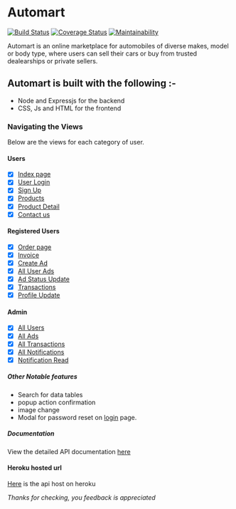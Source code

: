 # Automart
[![Build Status](https://travis-ci.com/tvpeter/automart.svg?branch=develop)](https://travis-ci.com/tvpeter/automart) [![Coverage Status](https://coveralls.io/repos/github/tvpeter/automart/badge.svg?branch=develop)](https://coveralls.io/github/tvpeter/automart?branch=develop&service=github) [![Maintainability](https://api.codeclimate.com/v1/badges/f44f0d79ee6af7ddd67b/maintainability)](https://codeclimate.com/github/tvpeter/automart/maintainability)


Automart is an online marketplace for automobiles of diverse makes, model or body type, where users can sell their cars or buy from trusted dealearships or private sellers.

## Automart is built with the following :-

- Node and Expressjs for the backend
- CSS, Js and HTML for the frontend

### Navigating the Views

Below are the views for each category of user.

#### Users

- [x] [Index page](https://tvpeter.github.io/automart/)
- [x] [User Login](https://tvpeter.github.io/automart/login.html)
- [x] [Sign Up](https://tvpeter.github.io/automart/signup.html)
- [x] [Products](https://tvpeter.github.io/automart/products.html)
- [x] [Product Detail](https://tvpeter.github.io/automart/details.html)
- [x] [Contact us](https://tvpeter.github.io/automart/contact.html)

#### Registered Users

- [x] [Order page](https://tvpeter.github.io/automart/order.html)
- [x] [Invoice](https://tvpeter.github.io/automart/invoice.html)
- [x] [Create Ad](https://tvpeter.github.io/automart/createad.html)
- [x] [All User Ads](https://tvpeter.github.io/automart/userads.html)
- [x] [Ad Status Update](https://tvpeter.github.io/automart/updatestatus.html)
- [x] [Transactions](https://tvpeter.github.io/automart/mytransactions.html)
- [x] [Profile Update](https://tvpeter.github.io/automart/profile.html)

#### Admin

- [x] [All Users](https://tvpeter.github.io/automart/users.html)
- [x] [All Ads](https://tvpeter.github.io/automart/users.html)
- [x] [All Transactions](https://tvpeter.github.io/automart/transactions.html)
- [x] [All Notifications](https://tvpeter.github.io/automart/transactions.html)
- [x] [Notification Read](https://tvpeter.github.io/automart/readnotification.html)

##### Other Notable features

- Search for data tables
- popup action confirmation
- image change
- Modal for password reset on [login](https://tvpeter.github.io/automart/users.html) page.

##### Documentation

View the detailed API documentation [here](https://app.swaggerhub.com/apis/tvpeter/automart/1.0.0)

#### Heroku hosted url

[Here](https://tvpautomart.herokuapp.com/api/v1) is the api host on heroku

_Thanks for checking, you feedback is appreciated_
